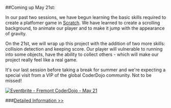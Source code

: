 ##Coming up May 21st:

In our past two sessions, we have begun learning the basic skills required to create a platfomer game in [Scratch](http://scratch.mit.edu). We have learned to create a scrolling background, to animate our player and to make it jump with the appearance of gravity.

On the 21st, we will wrap up this project with the addition of two more skills: collision detection and keeping score. Our player will vulnerable to running into some objects, have the ability to collect others - which will make our project really feel like a real game. 

It's our last session before taking a break for summer and we're expecting a special visit from a VIP of the global CoderDojo community. Not to be missed!

<a href="http://www.eventbrite.com/e/fremont-coderdojo-may-21-tickets-16966539376?ref=ebtn" target="_blank"><img src="https://www.eventbrite.com/custombutton?eid=16966539376" alt="Eventbrite - Fremont CoderDojo - May 21" /></a>

###[Detailed Information >>](/about)

